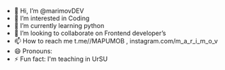 - 👋 Hi, I’m @marimovDEV
- 👀 I’m interested in Coding
- 🌱 I’m currently learning python
- 💞️ I’m looking to collaborate on Frontend developer’s 
- 📫 How to reach me t.me//MAPUMOB , instagram.com/m_a_r_i_m_o_v
- 😄 Pronouns: 
- ⚡ Fun fact: I'm teaching in UrSU

<!---
marimovDEV/marimovDEV is a ✨ special ✨ repository because its `README.md` (this file) appears on your GitHub profile.
You can click the Preview link to take a look at your changes.
--->
